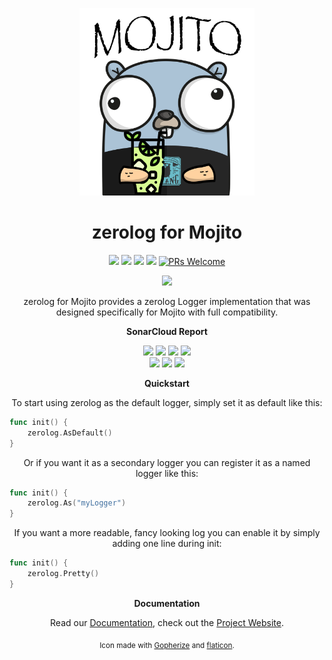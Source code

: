 <p align="center">
    <img src="/.github/assets/gopher.png"
        height="300">
</p>

<h1 align="center"><strong>zerolog for Mojito</strong></h1>
<p align="center">
    <a href="https://goreportcard.com/report/github.com/go-mojito/logger-zerolog" alt="Go Report Card">
        <img src="https://goreportcard.com/badge/github.com/go-mojito/logger-zerolog" /></a>
	<a href="https://github.com/go-mojito/logger-zerolog" alt="Go Version">
        <img src="https://img.shields.io/github/go-mod/go-version/go-mojito/logger-zerolog.svg" /></a>
	<a href="https://godoc.org/github.com/go-mojito/logger-zerolog" alt="GoDoc reference">
        <img src="https://img.shields.io/badge/godoc-reference-blue.svg"/></a>
	<a href="https://github.com/go-mojito/logger-zerolog/blob/main/LICENSE" alt="Licence">
        <img src="https://img.shields.io/github/license/Ileriayo/markdown-badges?style=flat-square" /></a>
	<a href="https://makeapullrequest.com">
        <img src="https://img.shields.io/badge/PRs-welcome-brightgreen.svg?style=flat-square" alt="PRs Welcome"></a>
</p>
<p align="center">
    <a href="https://go.dev/" alt="Made with Go">
        <img src="https://ForTheBadge.com/images/badges/made-with-go.svg" /></a>
		
</p>
<p align="center">
zerolog for Mojito provides a zerolog Logger implementation that was designed specifically for Mojito with full compatibility.
</p>

<p align="center"><strong>SonarCloud Report</strong></p>
<p align="center">
    <a href="https://sonarcloud.io/summary/overall?id=go-mojito_logger-zerolog" alt="Quality Gate">
        <img src="https://sonarcloud.io/api/project_badges/measure?project=go-mojito_logger-zerolog&metric=alert_status" /></a>
    <a href="https://sonarcloud.io/summary/overall?id=go-mojito_logger-zerolog" alt="Quality Gate">
        <img src="https://sonarcloud.io/api/project_badges/measure?project=go-mojito_logger-zerolog&metric=sqale_rating" /></a>
    <a href="https://sonarcloud.io/summary/overall?id=go-mojito_logger-zerolog" alt="Quality Gate">
        <img src="https://sonarcloud.io/api/project_badges/measure?project=go-mojito_logger-zerolog&metric=reliability_rating" /></a>
    <a href="https://sonarcloud.io/summary/overall?id=go-mojito_logger-zerolog" alt="Quality Gate">
        <img src="https://sonarcloud.io/api/project_badges/measure?project=go-mojito_logger-zerolog&metric=security_rating" /></a>
	<br>
    <a href="https://sonarcloud.io/summary/overall?id=go-mojito_logger-zerolog" alt="Quality Gate">
        <img src="https://sonarcloud.io/api/project_badges/measure?project=go-mojito_logger-zerolog&metric=vulnerabilities" /></a>
    <a href="https://sonarcloud.io/summary/overall?id=go-mojito_logger-zerolog" alt="Quality Gate">
        <img src="https://sonarcloud.io/api/project_badges/measure?project=go-mojito_logger-zerolog&metric=code_smells" /></a>
    <a href="https://sonarcloud.io/summary/overall?id=go-mojito_logger-zerolog" alt="Quality Gate">
        <img src="https://sonarcloud.io/api/project_badges/measure?project=go-mojito_logger-zerolog&metric=bugs" /></a>
</p>

<p align="center"><strong>Quickstart</strong></p>
<p align="center">To start using zerolog as the default logger, simply set it as default like this:</p>

```go
func init() {
    zerolog.AsDefault()
}
```

<p align="center">Or if you want it as a secondary logger you can register it as a named logger like this:</p>

```go
func init() {
    zerolog.As("myLogger")
}
```

<p align="center">If you want a more readable, fancy looking log you can enable it by simply adding one line during init:</p>

```go
func init() {
    zerolog.Pretty()
}
```

<p align="center"><strong>Documentation</strong></p>
<p align="center">
	Read our
	<a href="https://go-mojito.infinytum.co/docs">Documentation</a>, check out the 
	<a href="https://go-mojito.infinytum.co/">Project Website</a>.
</p>

<p align="center"><sub>Icon made with <a href="https://gopherize.me">Gopherize</a> and <a href="https://www.flaticon.com/free-icon/mojito_920710">flaticon</a>.</sub></p>
